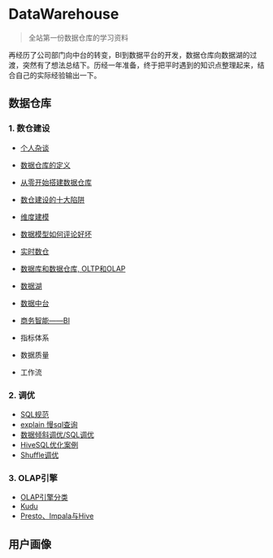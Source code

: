 # DataWarehouse
> 全站第一份数据仓库的学习资料

再经历了公司部门向中台的转变，BI到数据平台的开发，数据仓库向数据湖的过渡，突然有了想法总结下。历经一年准备，终于把平时遇到的知识点整理起来，结合自己的实际经验输出一下。

## 数据仓库

### 1. 数仓建设
- [个人杂谈](./docs/me.md)
- [数据仓库的定义](./docs/数仓定义.md)
- [从零开始搭建数据仓库](./docs/从零开始搭建数据仓库.md)
- [数仓建设的十大陷阱](./docs/数仓建设的十大陷阱.md)
- [维度建模](./docs/数据模型.md)
- [数据模型如何评论好坏](./docs/数据模型如何评论好坏.md)
- [实时数仓](./docs/实时数仓.md)

- [数据库和数据仓库, OLTP和OLAP](./docs/数据库和数据仓库的区别.md)
- [数据湖](./docs/数据湖.md)
- [数据中台](./docs/数据中台.md)
- [商务智能——BI](./docs/bi.md)

- 指标体系
- 数据质量
- 工作流

### 2. 调优
- [SQL规范](./docs/sql规范.md)
- [explain 慢sql查询](./docs/explain.md)
- [数据倾斜调优/SQL调优](./docs/sql调优.md)
- [HiveSQL优化案例](./docs/HiveSQL.md)
- [Shuffle调优](./docs/shuffle.md)

### 3. OLAP引擎 
- [OLAP引擎分类](./docs/olap.md)
- [Kudu](./docs/kudu.md)
- [Presto、Impala与Hive](./docs/presto_impala_hive.md)

## 用户画像